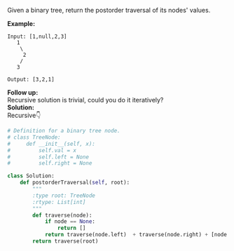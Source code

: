 Given a binary tree, return the postorder traversal of its nodes' values.

**Example:**
```
Input: [1,null,2,3]
   1
    \
     2
    /
   3

Output: [3,2,1]
```
**Follow up:**  
Recursive solution is trivial, could you do it iteratively?   
**Solution:**   
Recursive👇
```python
# Definition for a binary tree node.
# class TreeNode:
#     def __init__(self, x):
#         self.val = x
#         self.left = None
#         self.right = None

class Solution:
    def postorderTraversal(self, root):
        """
        :type root: TreeNode
        :rtype: List[int]
        """
        def traverse(node):
            if node == None:
                return []
            return traverse(node.left)  + traverse(node.right) + [node.val]
        return traverse(root)
```
